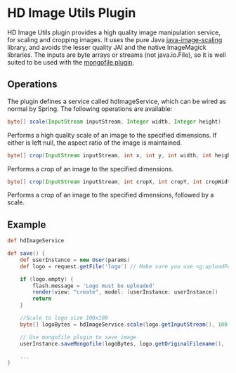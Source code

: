 HD Image Utils Plugin
=====================

HD Image Utils plugin provides a high quality image manipulation service, for scaling and cropping images. It uses the pure Java [java-image-scaling](http://code.google.com/p/java-image-scaling/) library, and avoids the lesser quality JAI and the native ImageMagick libraries. The inputs are byte arrays or streams (not java.io.File), so it is well suited to be used with the [mongofile plugin](http://github.com/quirklabs/grails-mongofile).

Operations
----------

The plugin defines a service called hdImageService, which can be wired as normal by Spring. The following operations are available:

```groovy
byte[] scale(InputStream inputStream, Integer width, Integer height)
```
Performs a high quality scale of an image to the specified dimensions. If either is left null, the aspect ratio of the image is maintained.

```groovy
byte[] crop(InputStream inputStream, int x, int y, int width, int height)
```
Performs a crop of an image to the specified dimensions. 

```groovy
byte[] crop(InputStream inputStream, int cropX, int cropY, int cropWidth, int cropHeight, int scaleWidth, int scaleHeight)
```
Performs a crop of an image to the specified dimensions, followed by a scale.

Example
-------

```groovy
def hdImageService

def save() {
	def userInstance = new User(params)
    def logo = request.getFile('logo') // Make sure you use <g:uploadForm> with <input type="file" name="logo" />

	if (logo.empty) {
        flash.message = 'Logo must be uploaded'
        render(view: "create", model: [userInstance: userInstance])
        return
    }

	//Scale to logo size 100x100
	byte[] logoBytes = hdImageService.scale(logo.getInputStream(), 100, 100)

	// Use mongofile plugin to save image
	userInstance.saveMongofile(logoBytes, logo.getOriginalFilename(), 'logo')

	...
}
```